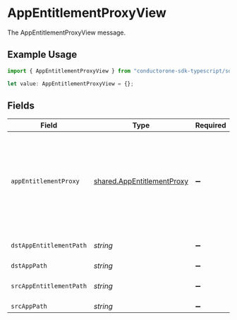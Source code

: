 # AppEntitlementProxyView

The AppEntitlementProxyView message.

## Example Usage

```typescript
import { AppEntitlementProxyView } from "conductorone-sdk-typescript/sdk/models/shared";

let value: AppEntitlementProxyView = {};
```

## Fields

| Field                                                                                                                                                          | Type                                                                                                                                                           | Required                                                                                                                                                       | Description                                                                                                                                                    |
| -------------------------------------------------------------------------------------------------------------------------------------------------------------- | -------------------------------------------------------------------------------------------------------------------------------------------------------------- | -------------------------------------------------------------------------------------------------------------------------------------------------------------- | -------------------------------------------------------------------------------------------------------------------------------------------------------------- |
| `appEntitlementProxy`                                                                                                                                          | [shared.AppEntitlementProxy](../../../sdk/models/shared/appentitlementproxy.md)                                                                                | :heavy_minus_sign:                                                                                                                                             | The AppEntitlementProxy message.<br/><br/>This message contains a oneof named _implicit. Only a single field of the following list may be set at a time:<br/>  - implicit<br/> |
| `dstAppEntitlementPath`                                                                                                                                        | *string*                                                                                                                                                       | :heavy_minus_sign:                                                                                                                                             | The dstAppEntitlementPath field.                                                                                                                               |
| `dstAppPath`                                                                                                                                                   | *string*                                                                                                                                                       | :heavy_minus_sign:                                                                                                                                             | The dstAppPath field.                                                                                                                                          |
| `srcAppEntitlementPath`                                                                                                                                        | *string*                                                                                                                                                       | :heavy_minus_sign:                                                                                                                                             | The srcAppEntitlementPath field.                                                                                                                               |
| `srcAppPath`                                                                                                                                                   | *string*                                                                                                                                                       | :heavy_minus_sign:                                                                                                                                             | The srcAppPath field.                                                                                                                                          |